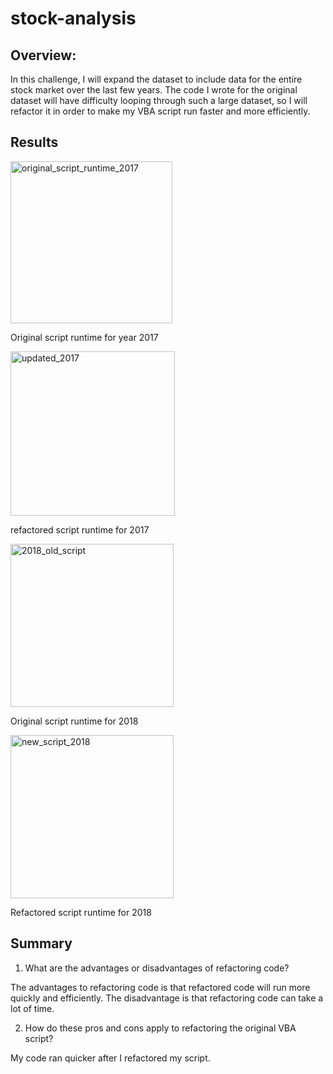 # stock-analysis

## Overview: 

In this challenge, I will expand the dataset to include data for the entire stock market over the last few years. The code I wrote for the original dataset will have difficulty looping through such a large dataset, so I will refactor it in order to make my VBA script run faster and more efficiently. 

## Results 

<img width="259" alt="original_script_runtime_2017" src="https://user-images.githubusercontent.com/84936545/142075635-04c1db56-0e69-49b3-ba67-41fa9dcfaa26.png">
 
 Original script runtime for year 2017
 
 
<img width="263" alt="updated_2017" src="https://user-images.githubusercontent.com/84936545/142075689-17ed57d5-1ebf-4c61-b275-e1472fc2c2be.png">

refactored script runtime for 2017


<img width="261" alt="2018_old_script" src="https://user-images.githubusercontent.com/84936545/142075758-6ba5a1e8-05b0-46b6-a14b-6f03e2c0cb85.png">

Original script runtime for 2018

<img width="261" alt="new_script_2018" src="https://user-images.githubusercontent.com/84936545/142075791-14b36704-3cfe-4383-b879-22fba0139611.png">

Refactored script runtime for 2018

## Summary 

1. What are the advantages or disadvantages of refactoring code?

The advantages to refactoring code is that refactored code will run more quickly and efficiently. The disadvantage is that refactoring code can take a lot of time. 

2. How do these pros and cons apply to refactoring the original VBA script?

My code ran quicker after I refactored my script. 
